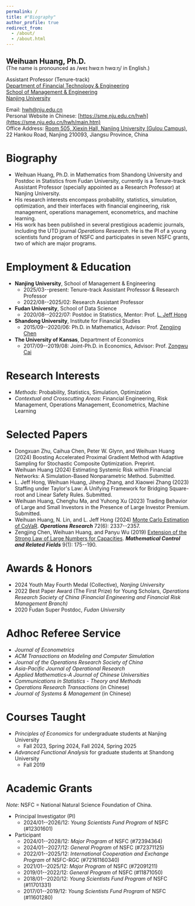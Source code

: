 ```yaml
---
permalink: /
title: #"Biography"
author_profile: true
redirect_from: 
  - /about/
  - /about.html
---
```


<h1 style="font-size: 20px; line-height: 1; margin-bottom: 0;">Weihuan Huang, Ph.D.</h1>
(The name is pronounced as /weɪ hwɑːn hwɑːŋ/ in English.)

Assistant Professor (Tenure-track)<br>
[Department of Financial Technology & Engineering](https://sme.nju.edu.cn/jrkjygcx/list.htm)<br>
[School of Management & Engineering](https://sme.nju.edu.cn/main.htm)<br>
[Nanjing University](https://www.nju.edu.cn)

Email: [hwh@nju.edu.cn](mailto:hwh@nju.edu.cn)<br>
Personal Website in Chinese: [https://sme.nju.edu.cn/hwh](https://sme.nju.edu.cn/hwh/main.htm)<br>
Office Address: [Room 505, Xiexin Hall, Nanjing University (Gulou Campus)](https://www.google.com/maps/place/32°03'18.8%22N+118°46'40.1%22E/@32.0551419,118.7779134,18.78z/data=!4m4!3m3!8m2!3d32.055231!4d118.777816?entry=ttu&g_ep=EgoyMDI0MDgyMy4wIKXMDSoASAFQAw%3D%3D), 22 Hankou Road, Nanjing 210093, Jiangsu Province, China

Biography
======

* Weihuan Huang, Ph.D. in Mathematics from Shandong University and Postdoc in Statistics from Fudan University, currently is a Tenure-track Assistant Professor (specially appointed as a Research Professor) at Nanjing University.
* His research interests encompass probability, statistics, simulation, optimization, and their interfaces with financial engineering, risk management, operations management, econometrics, and machine learning.
* His work has been published in several prestigious academic journals, including the UTD journal *Operations Research*. He is the PI of a young scientists fund program of NSFC and participates in seven NSFC grants, two of which are major programs.

Employment & Education
======

* **Nanjing University**, School of Management & Engineering
  - 2025/03--present: Tenure-track Assistant Professor & Research Professor
  - 2022/08--2025/02: Research Assistant Professor
* **Fudan University**, School of Data Science
  - 2020/08--2022/07: Postdoc in Statistics, Mentor: Prof. [L. Jeff Hong](https://jeffhongliu.github.io)
* **Shandong University**, Institute for Financial Studies
  - 2015/09--2020/06: Ph.D. in Mathematics, Advisor: Prof. [Zengjing Chen](http://mathfinance.sdu.edu.cn/sz/yjyjs1/czj_js.htm)
* **The University of Kansas**, Department of Economics
  - 2017/09--2019/08: Joint-Ph.D. in Economics, Advisor: Prof. [Zongwu Cai](https://zongwucai.github.io)

Research Interests
======

* *Methods*: Probability, Statistics, Simulation, Optimization 
* *Contextual and Crosscutting Areas*: Financial Engineering, Risk Management, Operations Management, Econometrics, Machine Learning

Selected Papers
======

* Dongxuan Zhu, Caihua Chen, Peter W. Glynn, and Weihuan Huang (2024) Boosting Accelerated Proximal Gradient Method with Adaptive Sampling for Stochastic Composite Optimization. Preprint. 
* Weihuan Huang (2024) Estimating Systemic Risk within Financial Networks: A Simulation-Based Nonparametric Method. Submitted. 
* L. Jeff Hong, Weihuan Huang, Jiheng Zhang, and Xiaowei Zhang (2023) Staffing under Taylor's Law: A Unifying Framework for Bridging Square-root and Linear Safety Rules. Submitted. 
* Weihuan Huang, Chenghu Ma, and Yuhong Xu (2023) Trading Behavior of Large and Small Investors in the Presence of Large Investor Premium. Submitted. 
* Weihuan Huang, N. Lin, and L. Jeff Hong (2024) [Monte Carlo Estimation of CoVaR](https://doi.org/10.1287/opre.2023.0211). ***Operations Research*** 72(6): 2337--2357.
* Zengjing Chen, Weihuan Huang, and Panyu Wu (2019) [Extension of the Strong Law of Large Numbers for Capacities](https://doi.org/10.3934/mcrf.2019010). ***Mathematical Control and Related Fields*** 9(1): 175--190.

Awards & Honors
======

* 2024 Youth May Fourth Medal (Collective), *Nanjing University*
* 2022 Best Paper Award (The First Prize) for Young Scholars, *Operations Research Society of China (Financial Engineering and Financial Risk Management Branch)*
* 2020 Fudan Super Postdoc, *Fudan University*

Adhoc Referee Service
======

* *Journal of Econometrics*
* *ACM Transactions on Modeling and Computer Simulation*
* *Journal of the Operations Research Society of China*
* *Asia-Pacific Journal of Operational Research*
* *Applied Mathematics-A Journal of Chinese Universities*
* *Communications in Statistics - Theory and Methods*
* *Operations Research Transactions* (in Chinese)
* *Journal of Systems & Management* (in Chinese)

Courses Taught
======

* *Principles of Economics* for undergraduate students at Nanjing University
  - Fall 2023, Spring 2024, Fall 2024, Spring 2025
* *Advanced Functional Analysis* for graduate students at Shandong University
  - Fall 2019

Academic Grants
======

  *Note*: NSFC = National Natural Science Foundation of China.
* Principal Investigator (PI)
  - 2024/01--2026/12: *Young Scientists Fund Program* of NSFC (#12301601)
* Participant
  - 2024/01--2028/12: *Major Program* of NSFC (#72394364)
  - 2024/01--2027/12: *General Program* of NSFC (#72371125)
  - 2022/01--2025/12: *International Cooperation and Exchange Program* of NSFC-RGC (#72161160340)
  - 2021/01--2025/12: *Major Program* of NSFC (#72091211)
  - 2019/01--2022/12: *General Program* of NSFC (#11871050)
  - 2018/01--2020/12: *Young Scientists Fund Program* of NSFC (#11701331)
  - 2017/01--2019/12: *Young Scientists Fund Program* of NSFC (#11601280)
